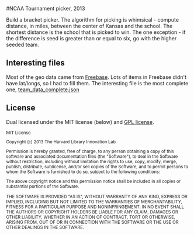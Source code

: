 #NCAA Tournament picker, 2013

Build a bracket picker. The algorithm for picking is whimsical - compute distance, in miles, between the center of Kansas and the school. The shortest distance is the school that is picked to win. The one exception - if the difference is seed is greater than or equal to six, go with the higher seeded team.

## Interesting files

Most of the geo data came from [Freebase](http://www.freebase.com/). Lots of items in Freebase didn't have lat/longs, so I had to fill them. The interesting file is the most complete one, [team_data_complete.json](https://github.com/phillipsm/ncaa_2013/blob/master/team_data_complete.json)

## License

Dual licensed under the MIT license (below) and [GPL license](http://www.gnu.org/licenses/gpl-3.0.html).

<small>
MIT License

Copyright (c) 2013 The Harvard Library Innovation Lab

Permission is hereby granted, free of charge, to any person obtaining a copy of this software and associated documentation files (the "Software"), to deal in the Software without restriction, including without limitation the rights to use, copy, modify, merge, publish, distribute, sublicense, and/or sell copies of the Software, and to permit persons to whom the Software is furnished to do so, subject to the following conditions:

The above copyright notice and this permission notice shall be included in all copies or substantial portions of the Software.

THE SOFTWARE IS PROVIDED "AS IS", WITHOUT WARRANTY OF ANY KIND, EXPRESS OR IMPLIED, INCLUDING BUT NOT LIMITED TO THE WARRANTIES OF MERCHANTABILITY, FITNESS FOR A PARTICULAR PURPOSE AND NONINFRINGEMENT. IN NO EVENT SHALL THE AUTHORS OR COPYRIGHT HOLDERS BE LIABLE FOR ANY CLAIM, DAMAGES OR OTHER LIABILITY, WHETHER IN AN ACTION OF CONTRACT, TORT OR OTHERWISE, ARISING FROM, OUT OF OR IN CONNECTION WITH THE SOFTWARE OR THE USE OR OTHER DEALINGS IN THE SOFTWARE.
</small>